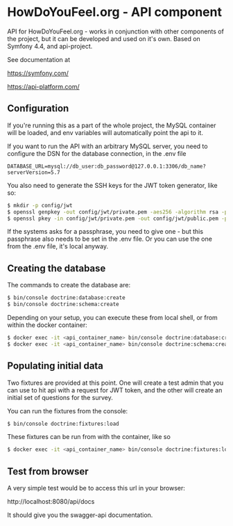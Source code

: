 HowDoYouFeel.org - API component
=========================

API for HowDoYouFeel.org - works in conjunction with other components of the project, 
but it can be developed and used on it's own. Based on Symfony 4.4, and api-project. 

See documentation at

https://symfony.com/

https://api-platform.com/

## Configuration
If you're running this as a part of the whole project, the MySQL container will be loaded, and env variables will automatically 
point the api to it.

If you want to run the API with an arbitrary MySQL server, you need to configure the DSN for the database connection, in the .env file
``` dotenv
DATABASE_URL=mysql://db_user:db_password@127.0.0.1:3306/db_name?serverVersion=5.7
```

You also need to generate the SSH keys for the JWT token generator, like so:

``` bash
$ mkdir -p config/jwt
$ openssl genpkey -out config/jwt/private.pem -aes256 -algorithm rsa -pkeyopt rsa_keygen_bits:4096
$ openssl pkey -in config/jwt/private.pem -out config/jwt/public.pem -pubout  
```
If the systems asks for a passphrase, you need to give one - but this passphrase also needs to be set in the .env file. Or you can use the one from the .env file, it's local anyway.

## Creating the database
The commands to create the database are:
```bash 
$ bin/console doctrine:database:create
$ bin/console doctrine:schema:create 
```
Depending on your setup, you can execute these from local shell, or from within the docker container:

```bash 
$ docker exec -it <api_container_name> bin/console doctrine:database:create
$ docker exec -it <api_container_name> bin/console doctrine:schema:create 
```

## Populating initial data
Two fixtures are provided at this point. One will create a test admin that you can use to hit api with a request for JWT token, 
and the other will create an initial set of questions for the survey.

You can run the fixtures from the console:

```bash 
$ bin/console doctrine:fixtures:load 
```

These fixtures can be run from with the container, like so
```bash 
$ docker exec -it <api_container_name> bin/console doctrine:fixtures:load 
```

## Test from browser
A very simple test would be to access this url in your browser:

http://localhost:8080/api/docs

It should give you the swagger-api documentation.